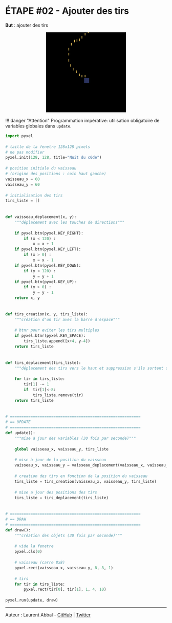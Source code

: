 # ÉTAPE #02 - Ajouter des tirs

**But** : ajouter des tirs

<center><img src="https://raw.githubusercontent.com/nuitducode/DOCUMENTATION/main/docs/assets/images/tutoriels/pyxel-tutoriel-02.gif" width=250 /></center>


!!! danger "Attention"
    Programmation impérative: utilisation obligatoire de variables globales dans `update`.


``` py
import pyxel

# taille de la fenetre 128x128 pixels
# ne pas modifier
pyxel.init(128, 128, title="Nuit du c0de")

# position initiale du vaisseau
# (origine des positions : coin haut gauche)
vaisseau_x = 60
vaisseau_y = 60

# initialisation des tirs
tirs_liste = []


def vaisseau_deplacement(x, y):
    """déplacement avec les touches de directions"""

    if pyxel.btn(pyxel.KEY_RIGHT):
        if (x < 120) :
            x = x + 1
    if pyxel.btn(pyxel.KEY_LEFT):
        if (x > 0) :
            x = x - 1
    if pyxel.btn(pyxel.KEY_DOWN):
        if (y < 120) :
            y = y + 1
    if pyxel.btn(pyxel.KEY_UP):
        if (y > 0) :
            y = y - 1
    return x, y


def tirs_creation(x, y, tirs_liste):
    """création d'un tir avec la barre d'espace"""

    # btnr pour eviter les tirs multiples
    if pyxel.btnr(pyxel.KEY_SPACE):
        tirs_liste.append([x+4, y-4])
    return tirs_liste


def tirs_deplacement(tirs_liste):
    """déplacement des tirs vers le haut et suppression s'ils sortent du cadre"""

    for tir in tirs_liste:
        tir[1] -= 1
        if  tir[1]<-8:
            tirs_liste.remove(tir)
    return tirs_liste


# =========================================================
# == UPDATE
# =========================================================
def update():
    """mise à jour des variables (30 fois par seconde)"""

    global vaisseau_x, vaisseau_y, tirs_liste

    # mise à jour de la position du vaisseau
    vaisseau_x, vaisseau_y = vaisseau_deplacement(vaisseau_x, vaisseau_y)
    
    # creation des tirs en fonction de la position du vaisseau
    tirs_liste = tirs_creation(vaisseau_x, vaisseau_y, tirs_liste)
    
    # mise a jour des positions des tirs
    tirs_liste = tirs_deplacement(tirs_liste)


# =========================================================
# == DRAW
# =========================================================
def draw():
    """création des objets (30 fois par seconde)"""

    # vide la fenetre
    pyxel.cls(0)

    # vaisseau (carre 8x8)
    pyxel.rect(vaisseau_x, vaisseau_y, 8, 8, 1)

    # tirs
    for tir in tirs_liste:
        pyxel.rect(tir[0], tir[1], 1, 4, 10)

pyxel.run(update, draw)
```

---

Auteur : Laurent Abbal - [GitHub](https://github.com/laurentabbal) | [Twitter](https://twitter.com/laurentabbal)
